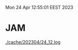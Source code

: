 Mon 24 Apr 12:55:01 EEST 2023
# JAM
<a href='./cache/202304/24_12.log'>./cache/202304/24_12.log</a>
